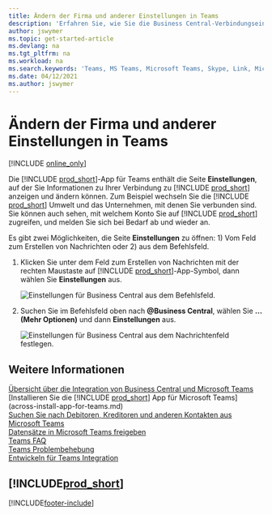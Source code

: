 ```yaml
---
title: Ändern der Firma und anderer Einstellungen in Teams
description: 'Erfahren Sie, wie Sie die Business Central-Verbindungseinstellungen von Microsoft Teams ändern.'
author: jswymer
ms.topic: get-started-article
ms.devlang: na
ms.tgt_pltfrm: na
ms.workload: na
ms.search.keywords: 'Teams, MS Teams, Microsoft Teams, Skype, Link, Microsoft 365, settings, search'
ms.date: 04/12/2021
ms.author: jswymer
---
```


# <a name="changing-company-and-other-settings-in-teams" />Ändern der Firma und anderer Einstellungen in Teams

[!INCLUDE [online_only](includes/online_only.md)]

Die [!INCLUDE [prod_short](includes/prod_short.md)]-App für Teams enthält die Seite **Einstellungen**, auf der Sie Informationen zu Ihrer Verbindung zu [!INCLUDE [prod_short](includes/prod_short.md)] anzeigen und ändern können. Zum Beispiel wechseln Sie die [!INCLUDE [prod_short](includes/prod_short.md)] Umwelt und das Unternehmen, mit denen Sie verbunden sind. Sie können auch sehen, mit welchem Konto Sie auf [!INCLUDE [prod_short](includes/prod_short.md)] zugreifen, und melden Sie sich bei Bedarf ab und wieder an.

Es gibt zwei Möglichkeiten, die Seite **Einstellungen** zu öffnen: 1) Vom Feld zum Erstellen von Nachrichten oder 2) aus dem Befehlsfeld.

1. Klicken Sie unter dem Feld zum Erstellen von Nachrichten mit der rechten Maustaste auf [!INCLUDE [prod_short](includes/prod_short.md)]-App-Symbol, dann wählen Sie **Einstellungen** aus.

    ![Einstellungen für Business Central aus dem Befehlsfeld.](media/teams-settings-message-box.png)

2. Suchen Sie im Befehlsfeld oben nach **@Business Central**, wählen Sie **... (Mehr Optionen)** und dann **Einstellungen** aus.

   ![Einstellungen für Business Central aus dem Nachrichtenfeld festlegen.](media/teams-settings-command-box.png)

## <a name="see-also" />Weitere Informationen

[Übersicht über die Integration von Business Central und Microsoft Teams](across-teams-overview.md)  
[Installieren Sie die [!INCLUDE [prod_short](includes/prod_short.md)] App für Microsoft Teams](across-install-app-for-teams.md)  
[Suchen Sie nach Debitoren, Kreditoren und anderen Kontakten aus Microsoft Teams](across-search-contacts-teams.md)  
[Datensätze in Microsoft Teams freigeben](across-working-with-teams.md)  
[Teams FAQ](teams-faq.md)  
[Teams Problembehebung](admin-teams-troubleshooting.md)  
[Entwickeln für Teams Integration](/dynamics365/business-central/dev-itpro/developer/devenv-develop-for-teams)  

## <a name="includeprodshortincludesfreetrialmdmd" />[!INCLUDE[prod_short](includes/free_trial_md.md)]


[!INCLUDE[footer-include](includes/footer-banner.md)]
